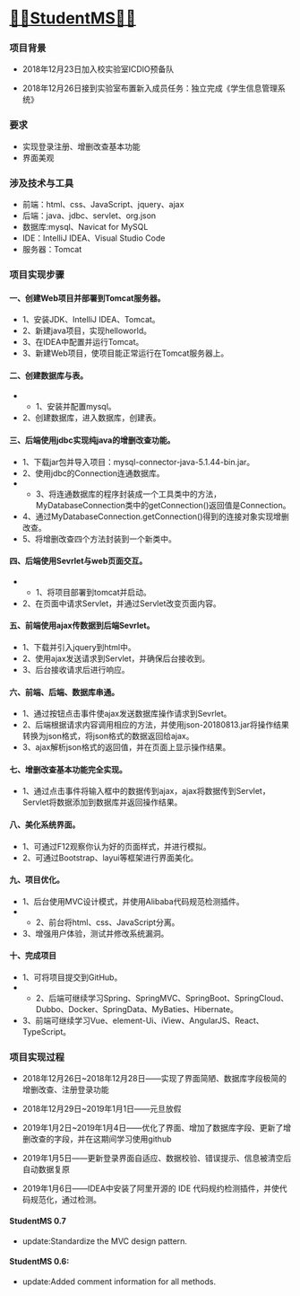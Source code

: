 [👨‍🎓StudentMS👩‍🎓](http://39.108.252.228:8080/StudentMS/ "学生信息管理系统")
====
### 项目背景
* 2018年12月23日加入校实验室ICDIO预备队

* 2018年12月26日接到实验室布置新入成员任务：独立完成《学生信息管理系统》

### 要求
* 实现登录注册、增删改查基本功能
* 界面美观
### 涉及技术与工具
* 前端：html、css、JavaScript、jquery、ajax
* 后端：java、jdbc、servlet、org.json
* 数据库:mysql、Navicat for MySQL
* IDE：IntelliJ IDEA、Visual Studio Code
* 服务器：Tomcat
### 项目实现步骤
#### 一、创建Web项目并部署到Tomcat服务器。
* 1、安装JDK、IntelliJ IDEA、Tomcat。
* 2、新建java项目，实现helloworld。
* 3、在IDEA中配置并运行Tomcat。
* 3、新建Web项目，使项目能正常运行在Tomcat服务器上。
#### 二、创建数据库与表。
* * 1、安装并配置mysql。
* 2、创建数据库，进入数据库，创建表。
#### 三、后端使用jdbc实现纯java的增删改查功能。
* 1、下载jar包并导入项目：mysql-connector-java-5.1.44-bin.jar。
* 2、使用jdbc的Connection连通数据库。
* * 3、将连通数据库的程序封装成一个工具类中的方法，MyDatabaseConnection类中的getConnection()返回值是Connection。
* 4、通过MyDatabaseConnection.getConnection()得到的连接对象实现增删改查。
* 5、将增删改查四个方法封装到一个新类中。
#### 四、后端使用Sevrlet与web页面交互。
* * 1、将项目部署到tomcat并启动。
* 2、在页面中请求Servlet，并通过Servlet改变页面内容。
#### 五、前端使用ajax传数据到后端Sevrlet。
* 1、下载并引入jquery到html中。
* 2、使用ajax发送请求到Servlet，并确保后台接收到。
* 3、后台接收请求后进行响应。
#### 六、前端、后端、数据库串通。
* 1、通过按钮点击事件使ajax发送数据库操作请求到Sevrlet。
* 2、后端根据请求内容调用相应的方法，并使用json-20180813.jar将操作结果转换为json格式，将json格式的数据返回给ajax。
* 3、ajax解析json格式的返回值，并在页面上显示操作结果。
#### 七、增删改查基本功能完全实现。
* 1、通过点击事件将输入框中的数据传到ajax，ajax将数据传到Servlet，Servlet将数据添加到数据库并返回操作结果。
#### 八、美化系统界面。
* 1、可通过F12观察你认为好的页面样式，并进行模拟。
* 2、可通过Bootstrap、layui等框架进行界面美化。
#### 九、项目优化。
* 1、后台使用MVC设计模式，并使用Alibaba代码规范检测插件。
* * 2、前台将html、css、JavaScript分离。
* 3、增强用户体验，测试并修改系统漏洞。
#### 十、完成项目
* 1、可将项目提交到GitHub。
* * 2、后端可继续学习Spring、SpringMVC、SpringBoot、SpringCloud、Dubbo、Docker、SpringData、MyBaties、Hibernate。
* 3、前端可继续学习Vue、element-Ui、iView、AngularJS、React、TypeScript。
### 项目实现过程

* 2018年12月26日~2018年12月28日——实现了界面简陋、数据库字段极简的增删改查、注册登录功能

* 2018年12月29日~2019年1月1日——元旦放假

* 2019年1月2日~2019年1月4日——优化了界面、增加了数据库字段、更新了增删改查的字段，并在这期间学习使用github

* 2019年1月5日——更新登录界面自适应、数据校验、错误提示、信息被清空后自动数据复原

* 2019年1月6日——IDEA中安装了阿里开源的 IDE 代码规约检测插件，并使代码规范化，通过检测。

#### StudentMS 0.7
* update:Standardize the MVC design pattern.

#### StudentMS 0.6:
* update:Added comment information for all methods.

